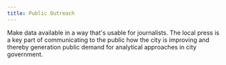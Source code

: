 ```yaml
---
title: Public Outreach
---
```

Make data available in a way that's usable for journalists. The local press is a key part of communicating to the public how the city is improving and thereby generation public demand for analytical approaches in city government.
